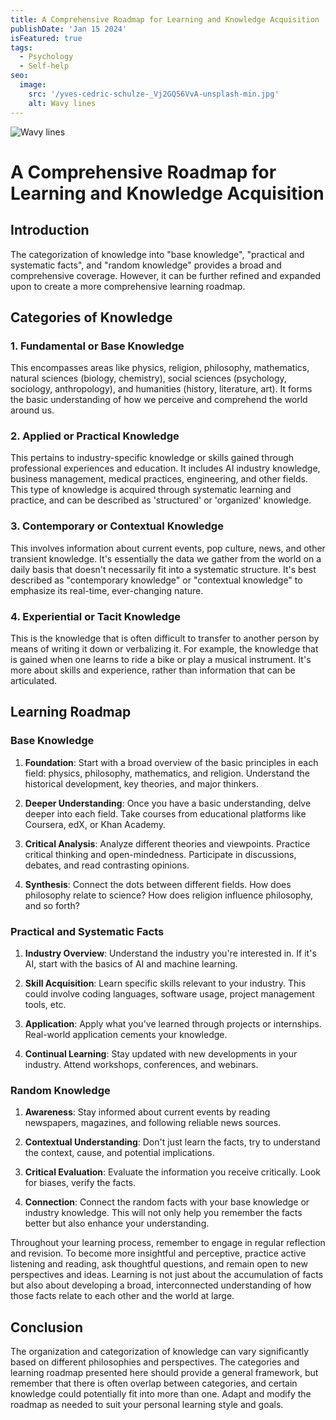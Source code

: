 ```yaml
---
title: A Comprehensive Roadmap for Learning and Knowledge Acquisition
publishDate: 'Jan 15 2024'
isFeatured: true
tags:
  - Psychology
  - Self-help
seo:
  image:
    src: '/yves-cedric-schulze-_Vj2GQ56VvA-unsplash-min.jpg'
    alt: Wavy lines
---
```


![Wavy lines](/yves-cedric-schulze-_Vj2GQ56VvA-unsplash.jpg)

# A Comprehensive Roadmap for Learning and Knowledge Acquisition

## Introduction

The categorization of knowledge into "base knowledge", "practical and systematic facts", and "random knowledge" provides a broad and comprehensive coverage. However, it can be further refined and expanded upon to create a more comprehensive learning roadmap.

## Categories of Knowledge

### 1. Fundamental or Base Knowledge

This encompasses areas like physics, religion, philosophy, mathematics, natural sciences (biology, chemistry), social sciences (psychology, sociology, anthropology), and humanities (history, literature, art). It forms the basic understanding of how we perceive and comprehend the world around us.

### 2. Applied or Practical Knowledge

This pertains to industry-specific knowledge or skills gained through professional experiences and education. It includes AI industry knowledge, business management, medical practices, engineering, and other fields. This type of knowledge is acquired through systematic learning and practice, and can be described as 'structured' or 'organized' knowledge.

### 3. Contemporary or Contextual Knowledge

This involves information about current events, pop culture, news, and other transient knowledge. It's essentially the data we gather from the world on a daily basis that doesn't necessarily fit into a systematic structure. It's best described as "contemporary knowledge" or "contextual knowledge" to emphasize its real-time, ever-changing nature.

### 4. Experiential or Tacit Knowledge

This is the knowledge that is often difficult to transfer to another person by means of writing it down or verbalizing it. For example, the knowledge that is gained when one learns to ride a bike or play a musical instrument. It's more about skills and experience, rather than information that can be articulated.

## Learning Roadmap

### Base Knowledge

1. **Foundation**: Start with a broad overview of the basic principles in each field: physics, philosophy, mathematics, and religion. Understand the historical development, key theories, and major thinkers.

2. **Deeper Understanding**: Once you have a basic understanding, delve deeper into each field. Take courses from educational platforms like Coursera, edX, or Khan Academy.

3. **Critical Analysis**: Analyze different theories and viewpoints. Practice critical thinking and open-mindedness. Participate in discussions, debates, and read contrasting opinions.

4. **Synthesis**: Connect the dots between different fields. How does philosophy relate to science? How does religion influence philosophy, and so forth?

### Practical and Systematic Facts

1. **Industry Overview**: Understand the industry you're interested in. If it's AI, start with the basics of AI and machine learning.

2. **Skill Acquisition**: Learn specific skills relevant to your industry. This could involve coding languages, software usage, project management tools, etc.

3. **Application**: Apply what you've learned through projects or internships. Real-world application cements your knowledge.

4. **Continual Learning**: Stay updated with new developments in your industry. Attend workshops, conferences, and webinars.

### Random Knowledge

1. **Awareness**: Stay informed about current events by reading newspapers, magazines, and following reliable news sources.

2. **Contextual Understanding**: Don't just learn the facts, try to understand the context, cause, and potential implications.

3. **Critical Evaluation**: Evaluate the information you receive critically. Look for biases, verify the facts.

4. **Connection**: Connect the random facts with your base knowledge or industry knowledge. This will not only help you remember the facts better but also enhance your understanding.

Throughout your learning process, remember to engage in regular reflection and revision. To become more insightful and perceptive, practice active listening and reading, ask thoughtful questions, and remain open to new perspectives and ideas. Learning is not just about the accumulation of facts but also about developing a broad, interconnected understanding of how those facts relate to each other and the world at large.

## Conclusion

The organization and categorization of knowledge can vary significantly based on different philosophies and perspectives. The categories and learning roadmap presented here should provide a general framework, but remember that there is often overlap between categories, and certain knowledge could potentially fit into more than one. Adapt and modify the roadmap as needed to suit your personal learning style and goals.